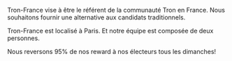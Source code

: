 Tron-France vise à être le référent de la communauté Tron en France.
Nous souhaitons fournir une alternative aux candidats traditionnels.

Tron-France est localisé à Paris. Et notre équipe est composée de deux personnes.

Nous reversons 95% de nos reward à nos électeurs tous les dimanches!
